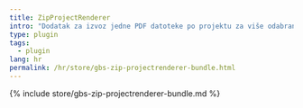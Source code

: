 ```yaml
---
title: ZipProjectRenderer
intro: "Dodatak za izvoz jedne PDF datoteke po projektu za više odabranih projekata."
type: plugin
tags:
  - plugin
lang: hr
permalink: /hr/store/gbs-zip-projectrenderer-bundle.html
---
```


{% include store/gbs-zip-projectrenderer-bundle.md %}
